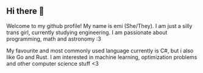 ## Hi there 👋

Welcome to my github profile! My name is emi (She/They). I am just a silly trans girl, currently studying engineering. I am passionate about programming, math and astronomy :3

My favourite and most commonly used language currently is C#, but i also like Go and Rust. I am interested in machine learning, optimization problems and other computer science stuff <3
